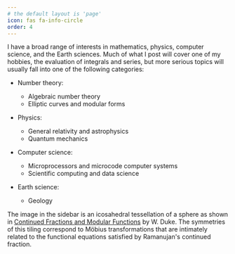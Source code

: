 ```yaml
---
# the default layout is 'page'
icon: fas fa-info-circle
order: 4
---
```


I have a broad range of interests in mathematics, physics, computer science, and the Earth sciences. Much of what I post will cover one of my hobbies, the evaluation of integrals and series, but more serious topics will usually fall into one of the following categories:

* Number theory:
    - Algebraic number theory
    - Elliptic curves and modular forms

* Physics:
    - General relativity and astrophysics
    - Quantum mechanics

* Computer science:
    - Microprocessors and microcode computer systems
    - Scientific computing and data science


* Earth science:
    - Geology


The image in the sidebar is an icosahedral tessellation of a sphere as shown in [Continued Fractions and Modular Functions](https://www.math.ucla.edu/~wdduke/preprints/bams4.pdf) by W. Duke. The symmetries of this tiling correspond to M&ouml;bius transformations that are intimately related to the functional equations satisfied by Ramanujan's continued fraction.